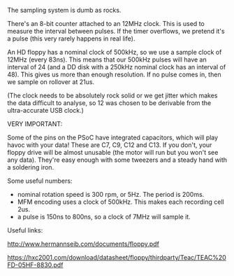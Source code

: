 The sampling system is dumb as rocks.

There's an 8-bit counter attached to an 12MHz clock. This is used to measure
the interval between pulses. If the timer overflows, we pretend it's a pulse
(this very rarely happens in real life).

An HD floppy has a nominal clock of 500kHz, so we use a sample clock of 12MHz
(every 83ns). This means that our 500kHz pulses will have an interval of 24
(and a DD disk with a 250kHz nominal clock has an interval of 48). This gives
us more than enough resolution. If no pulse comes in, then we sample on
rollover at 21us.

(The clock needs to be absolutely rock solid or we get jitter which makes the
data difficult to analyse, so 12 was chosen to be derivable from the
ultra-accurate USB clock.)

VERY IMPORTANT:

Some of the pins on the PSoC have integrated capacitors, which will play
havoc with your data! These are C7, C9, C12 and C13. If you don't, your
floppy drive will be almost unusable (the motor will run but you won't see
any data). They're easy enough with some tweezers and a steady hand with a
soldering iron.

Some useful numbers:

  - nominal rotation speed is 300 rpm, or 5Hz. The period is 200ms.
  - MFM encoding uses a clock of 500kHz. This makes each recording cell 2us.
  - a pulse is 150ns to 800ns, so a clock of 7MHz will sample it.
  
Useful links:

http://www.hermannseib.com/documents/floppy.pdf

https://hxc2001.com/download/datasheet/floppy/thirdparty/Teac/TEAC%20FD-05HF-8830.pdf
